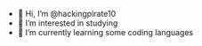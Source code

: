 - 👋 Hi, I’m @hackingpirate10
- 👀 I’m interested in studying
- 🌱 I’m currently learning some coding languages

<!---
hackingpirate10/hackingpirate10 is a ✨ special ✨ repository because its `README.md` (this file) appears on your GitHub profile.
You can click the Preview link to take a look at your changes.
--->
